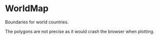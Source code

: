 # WorldMap
Boundaries for world countries.

The polygons are not precise as it would crash the browser when plotting.
